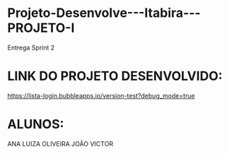 # Projeto-Desenvolve---Itabira---PROJETO-I
Entrega Sprint 2

# LINK DO PROJETO DESENVOLVIDO: 
https://lista-login.bubbleapps.io/version-test?debug_mode=true

# ALUNOS: 
ANA LUIZA OLIVEIRA 
JOÃO VICTOR
